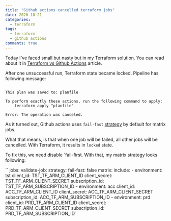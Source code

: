 ```yaml
---
title: "Github actions cancelled terraform jobs"
date: 2020-10-21
categories:
  - terraform
tags:
  - terraform
  - github actions
comments: true
---
```


Today I've faced small but nasty but in my Terraform solution. You can read
about it in [Terraform vs Github Actions](https://sbulav.github.io/terraform/terraform-vs-github-actions/)
article.

After one unsuccessful run, Terraform state became locked. Pipeline has
following message:

```

This plan was saved to: planfile

To perform exactly these actions, run the following command to apply:
    terraform apply "planfile"

Error: The operation was canceled.
```

As it turned out, Github actions uses `fail-fast` [strategy](https://docs.github.com/en/free-pro-team@latest/actions/reference/workflow-syntax-for-github-actions#jobsjob_idstrategyfail-fast)
by default for matrix jobs.

What that means, is that when one job will be failed, all other jobs will be
cancelled. With Terraform, it results in `locked` state.

To fix this, we need disable `fail-first. With that, my matrix strategy looks
following:

``
jobs:
  validate-job:
    strategy:
      fail-fast: false
      matrix:
        include:
          - environment: tst
            client_id: TST_TF_ARM_CLIENT_ID
            client_secret: TST_TF_ARM_CLIENT_SECRET
            subscription_id: TST_TF_ARM_SUBSCRIPTION_ID
          - environment: acc
            client_id: ACC_TF_ARM_CLIENT_ID
            client_secret: ACC_TF_ARM_CLIENT_SECRET
            subscription_id: ACC_TF_ARM_SUBSCRIPTION_ID
          - environment: prd
            client_id: PRD_TF_ARM_CLIENT_ID
            client_secret: PRD_TF_ARM_CLIENT_SECRET
            subscription_id: PRD_TF_ARM_SUBSCRIPTION_ID`
```

